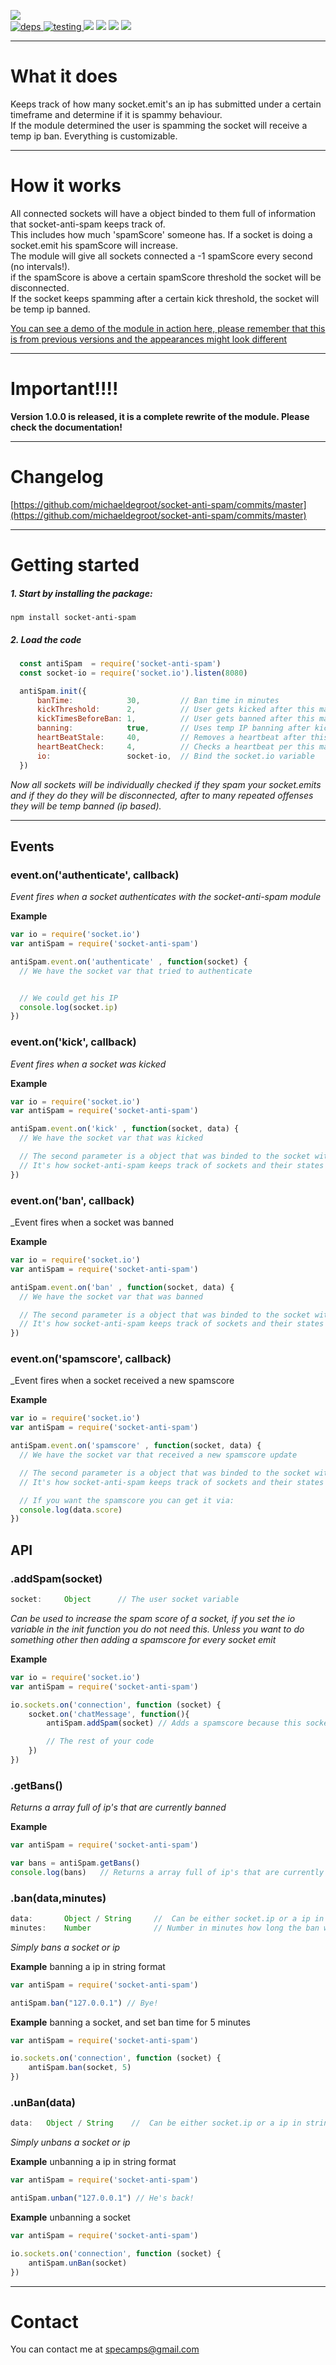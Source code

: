 [![](https://nodei.co/npm/socket-anti-spam.png?downloads=true&downloadRank=true&stars=true)](https://www.npmjs.com/package/socket-anti-spam)     
[![](https://david-dm.org/michaeldegroot/socket-anti-spam.svg "deps") ](https://david-dm.org/michaeldegroot/socket-anti-spam "david-dm")
[![](https://travis-ci.org/michaeldegroot/socket-anti-spam.svg?branch=master "testing") ](https://travis-ci.org/michaeldegroot/socket-anti-spam "travis-ci")
[![](https://coveralls.io/repos/michaeldegroot/socket-anti-spam/badge.svg?branch=master&service=github)](https://coveralls.io/github/michaeldegroot/socket-anti-spam?branch=master)
![](https://img.shields.io/badge/Node-%3E%3D0.10-green.svg)
![](https://img.shields.io/npm/dt/socket-anti-spam.svg)
![](https://img.shields.io/npm/l/express.svg)
___
# What it does

Keeps track of how many socket.emit's an ip has submitted under a certain timeframe and determine if it is spammy behaviour.  
If the module determined the user is spamming the socket will receive a temp ip ban. Everything is customizable.


___
# How it works
All connected sockets will have a object binded to them full of information that socket-anti-spam keeps track of.   
This includes how much 'spamScore' someone has. If a socket is doing a socket.emit his spamScore will increase.   
The module will give all sockets connected a -1 spamScore every second (no intervals!).  
if the spamScore is above a certain spamScore threshold the socket will be disconnected.   
If the socket keeps spamming after a certain kick threshold, the socket will be temp ip banned.



[You can see a demo of the module in action here, please remember that this is from previous versions and the appearances might look different](https://bitbucket.org/repo/kR4677/images/1013607973-socketspam.gif)
___
# Important!!!!
__Version 1.0.0 is released, it is a complete rewrite of the module. Please check the documentation!__

___
# Changelog


[https://github.com/michaeldegroot/socket-anti-spam/commits/master](https://github.com/michaeldegroot/socket-anti-spam/commits/master)
___
#  Getting started

##### 1. Start by installing the package:
    npm install socket-anti-spam

##### 2. Load the code
```javascript
  const antiSpam  = require('socket-anti-spam')
  const socket-io = require('socket.io').listen(8080)

  antiSpam.init({
      banTime:            30,         // Ban time in minutes
      kickThreshold:      2,          // User gets kicked after this many spam score
      kickTimesBeforeBan: 1,          // User gets banned after this many kicks
      banning:            true,       // Uses temp IP banning after kickTimesBeforeBan
      heartBeatStale:     40,         // Removes a heartbeat after this many seconds
      heartBeatCheck:     4,          // Checks a heartbeat per this many seconds
      io:                 socket-io,  // Bind the socket.io variable
  })
````

_Now all sockets will be individually checked if they spam your socket.emits and if they do they will be disconnected, after to many repeated offenses they will be temp banned (ip based)._

___

## Events


###  event.on('authenticate', callback)
_Event fires when a socket authenticates with the socket-anti-spam module_  

__Example__

````js
var io = require('socket.io')
var antiSpam = require('socket-anti-spam')

antiSpam.event.on('authenticate' , function(socket) {
  // We have the socket var that tried to authenticate


  // We could get his IP
  console.log(socket.ip)
})
````


###  event.on('kick', callback)
_Event fires when a socket was kicked_  

__Example__

````js
var io = require('socket.io')
var antiSpam = require('socket-anti-spam')

antiSpam.event.on('kick' , function(socket, data) {
  // We have the socket var that was kicked

  // The second parameter is a object that was binded to the socket with some extra information
  // It's how socket-anti-spam keeps track of sockets and their states
})
````


###  event.on('ban', callback)
_Event fires when a socket was banned  

__Example__

````js
var io = require('socket.io')
var antiSpam = require('socket-anti-spam')

antiSpam.event.on('ban' , function(socket, data) {
  // We have the socket var that was banned

  // The second parameter is a object that was binded to the socket with some extra information
  // It's how socket-anti-spam keeps track of sockets and their states
})
````


###  event.on('spamscore', callback)
_Event fires when a socket received a new spamscore

__Example__

````js
var io = require('socket.io')
var antiSpam = require('socket-anti-spam')

antiSpam.event.on('spamscore' , function(socket, data) {
  // We have the socket var that received a new spamscore update

  // The second parameter is a object that was binded to the socket with some extra information
  // It's how socket-anti-spam keeps track of sockets and their states

  // If you want the spamscore you can get it via:
  console.log(data.score)
})
````

## API


###  .addSpam(socket)
```js
socket:     Object      // The user socket variable
```
_Can be used to increase the spam score of a socket, if you set the io variable in the init function you do not need this. Unless you want to do something other then adding a spamscore for every socket emit_  

__Example__

````js
var io = require('socket.io')
var antiSpam = require('socket-anti-spam')

io.sockets.on('connection', function (socket) {
    socket.on('chatMessage', function(){
        antiSpam.addSpam(socket) // Adds a spamscore because this socket sent a emit

        // The rest of your code
    })
})
````

###  .getBans()
_Returns a array full of ip's that are currently banned_  

__Example__

````js
var antiSpam = require('socket-anti-spam')

var bans = antiSpam.getBans()
console.log(bans)   // Returns a array full of ip's that are currently banned
````
###  .ban(data,minutes)
```js
data:       Object / String     //  Can be either socket.ip or a ip in string format you want to ban
minutes:    Number              // Number in minutes how long the ban will be active, if not supplied default will be used (60)
```
_Simply bans a socket or ip_  

__Example__ banning a ip in string format

````js
var antiSpam = require('socket-anti-spam')

antiSpam.ban("127.0.0.1") // Bye!
````

__Example__ banning a socket, and set ban time for 5 minutes

````js
var antiSpam = require('socket-anti-spam')

io.sockets.on('connection', function (socket) {
    antiSpam.ban(socket, 5)
})
````
###  .unBan(data)
```js
data:   Object / String    //  Can be either socket.ip or a ip in string format you want to unban
```
_Simply unbans a socket or ip_  

__Example__ unbanning a ip in string format

````js
var antiSpam = require('socket-anti-spam')

antiSpam.unban("127.0.0.1") // He's back!
````

__Example__ unbanning a socket

````js
var antiSpam = require('socket-anti-spam')

io.sockets.on('connection', function (socket) {
    antiSpam.unBan(socket)
})
````

___
# Contact  
You can contact me at specamps@gmail.com
